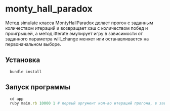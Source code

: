 # monty_hall_paradox

Метод simulate класса MontyHallParadox делает прогон с заданным количеством итераций и возвращает хэш с количеством побед и проигрышей,
а метод itterate эмулирует игру в зависимости от заданного параметра will_change меняет или останавливается на первоначальном выборе.

## Установка
```
  bundle install
```
## Запуск программы
```Ruby
  cd app
  ruby main.rb 10000 1 # первый аргумент кол-во итераций прогона, в зависимости от второго меняется выбор 1 - да, nil или любое другое число - нет
```
